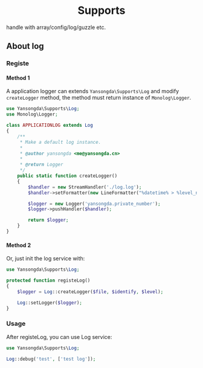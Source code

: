 <h1 align="center">Supports</h1>

handle with array/config/log/guzzle etc.

## About log

### Registe

#### Method 1

A application logger can extends `Yansongda\Supports\Log` and modify `createLogger` method, the method must return instance of `Monolog\Logger`.

```PHP
use Yansongda\Supports\Log;
use Monolog\Logger;

class APPLICATIONLOG extends Log
{
    /**
     * Make a default log instance.
     *
     * @author yansongda <me@yansongda.cn>
     *
     * @return Logger
     */
    public static function createLogger()
    {
        $handler = new StreamHandler('./log.log');
        $handler->setFormatter(new LineFormatter("%datetime% > %level_name% > %message% %context% %extra%\n\n"));

        $logger = new Logger('yansongda.private_number');
        $logger->pushHandler($handler);

        return $logger;
    }
}
```

#### Method 2

Or, just init the log service with:

```PHP
use Yansongda\Supports\Log;

protected function registeLog()
{
    $logger = Log::createLogger($file, $identify, $level);

    Log::setLogger($logger);
}
```

### Usage

After registeLog, you can use Log service:

```PHP
use Yansongda\Supports\Log;

Log::debug('test', ['test log']);
```